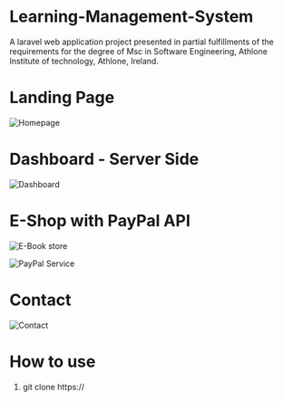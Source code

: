 # Learning-Management-System
A laravel web application project presented in partial fulfillments of the requirements for the degree of Msc in Software Engineering, Athlone Institute of technology, Athlone, Ireland.


# Landing Page
![Homepage](https://user-images.githubusercontent.com/48480130/112780873-a4609880-9041-11eb-863b-68f43f2a0dd9.png)


# Dashboard - Server Side
![Dashboard](https://user-images.githubusercontent.com/48480130/112781003-edb0e800-9041-11eb-9542-bd3e955a9c85.png)


# E-Shop with PayPal API
![E-Book store](https://user-images.githubusercontent.com/48480130/112781140-2bae0c00-9042-11eb-8880-8e1e17280671.png)

![PayPal Service](https://user-images.githubusercontent.com/48480130/112781147-2d77cf80-9042-11eb-876b-e72e8afc448b.png)


# Contact
![Contact](https://user-images.githubusercontent.com/48480130/112781238-57c98d00-9042-11eb-94b8-df4bbc2a63fb.png)


# How to use

1. git clone https://
